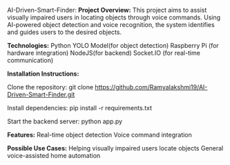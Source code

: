 AI-Driven-Smart-Finder:
**Project Overview:**
This project aims to assist visually impaired users in locating objects through voice commands. Using AI-powered object detection and voice recognition, the system identifies and guides users to the desired objects.

**Technologies:**
Python
YOLO Model(for object detection)
Raspberry Pi (for hardware integration)
NodeJS(for backend)
Socket.IO (for real-time communication)

**Installation Instructions:**

Clone the repository:
git clone https://github.com/Ramyalakshmi19/AI-Driven-Smart-Finder.git

Install dependencies:
pip install -r requirements.txt

Start the backend server:
python app.py

**Features:**
Real-time object detection
Voice command integration

**Possible Use Cases:**
Helping visually impaired users locate objects
General voice-assisted home automation
